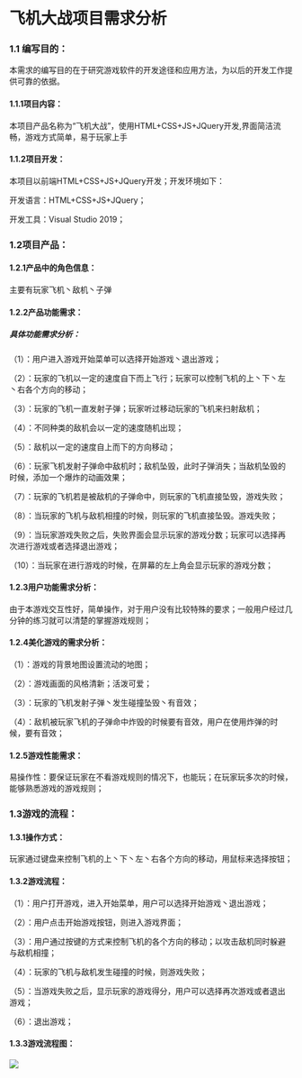 # 飞机大战项目需求分析

### 1.1 编写目的：

本需求的编写目的在于研究游戏软件的开发途径和应用方法，为以后的开发工作提供可靠的依据。

#### 1.1.1项目内容：

本项目产品名称为“飞机大战”，使用HTML+CSS+JS+JQuery开发,界面简洁流畅，游戏方式简单，易于玩家上手

#### 1.1.2项目开发：

本项目以前端HTML+CSS+JS+JQuery开发；开发环境如下：

开发语言：HTML+CSS+JS+JQuery；

开发工具：Visual Studio 2019；

### 1.2项目产品：

#### 1.2.1产品中的角色信息：

主要有玩家飞机丶敌机丶子弹

#### 1.2.2产品功能需求： 

##### 具体功能需求分析：

（1）：用户进入游戏开始菜单可以选择开始游戏丶退出游戏；

（2）：玩家的飞机以一定的速度自下而上飞行；玩家可以控制飞机的上丶下丶左丶右各个方向的移动；

（3）：玩家的飞机一直发射子弹；玩家听过移动玩家的飞机来扫射敌机；

（4）：不同种类的敌机会以一定的速度随机出现；

（5）：敌机以一定的速度自上而下的方向移动；

（6）：玩家飞机发射子弹命中敌机时；敌机坠毁，此时子弹消失；当敌机坠毁的时候，添加一个爆炸的动画效果；

（7）：玩家的飞机若是被敌机的子弹命中，则玩家的飞机直接坠毁，游戏失败；

（8）：当玩家的飞机与敌机相撞的时候，则玩家的飞机直接坠毁。游戏失败；

（9）：当玩家游戏失败之后，失败界面会显示玩家的游戏分数；玩家可以选择再次进行游戏或者选择退出游戏；

（10）：当玩家在进行游戏的时候，在屏幕的左上角会显示玩家的游戏分数；

#### 1.2.3用户功能需求分析：

由于本游戏交互性好，简单操作，对于用户没有比较特殊的要求；一般用户经过几分钟的练习就可以清楚的掌握游戏规则；

#### 1.2.4美化游戏的需求分析：

（1）：游戏的背景地图设置流动的地图；

（2）：游戏画面的风格清新；活泼可爱；

（3）：玩家的飞机发射子弹丶发生碰撞坠毁丶有音效；

（4）：敌机被玩家飞机的子弹命中炸毁的时候要有音效，用户在使用炸弹的时候，要有音效；

#### 1.2.5游戏性能需求：

易操作性：要保证玩家在不看游戏规则的情况下，也能玩；在玩家玩多次的时候，能够熟悉游戏的游戏规则；

### 1.3游戏的流程：

#### 1.3.1操作方式：

玩家通过键盘来控制飞机的上丶下丶左丶右各个方向的移动，用鼠标来选择按钮；

#### 1.3.2游戏流程：

（1）：用户打开游戏，进入开始菜单，用户可以选择开始游戏丶退出游戏；

（2）：用户点击开始游戏按钮，则进入游戏界面；

（3）：用户通过按键的方式来控制飞机的各个方向的移动；以攻击敌机同时躲避与敌机相撞；

（4）：玩家的飞机与敌机发生碰撞的时候，则游戏失败；

（5）：当游戏失败之后，显示玩家的游戏得分，用户可以选择再次游戏或者退出游戏；

（6）：退出游戏；

#### 1.3.3游戏流程图：

![](C:\Users\Administrator\Desktop\飞机大战项目需求分析\img\1.png)

